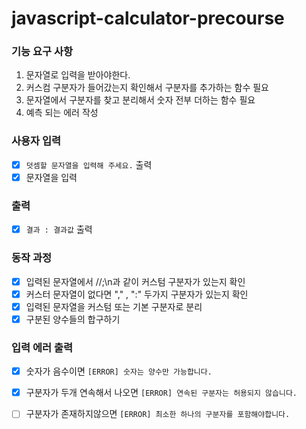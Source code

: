 # javascript-calculator-precourse

### 기능 요구 사항
1. 문자열로 입력을 받아야한다.
3. 커스컴 구분자가 들어갔는지 확인해서 구분자를 추가하는 함수 필요
4. 문자열에서 구분자를 찾고 분리해서 숫자 전부 더하는 함수 필요
5. 예측 되는 에러 작성

### 사용자 입력
- [x] `덧셈할 문자열을 입력해 주세요.` 출력
- [x] 문자열을 입력

### 출력
- [x] `결과 : 결과값` 출력 

### 동작 과정
- [x] 입력된 문자열에서 //;\n과 같이 커스텀 구분자가 있는지 확인
- [x] 커스터 문자열이 없다면 "," , ":" 두가지 구분자가 있는지 확인
- [x] 입력된 문자열을 커스텀 또는 기본 구분자로 분리
- [x] 구분된 양수들의 합구하기

### 입력 에러 출력
- [x] 숫자가 음수이면 `[ERROR] 숫자는 양수만 가능합니다.`
- [x] 구분자가 두개 연속해서 나오면 `[ERROR] 연속된 구분자는 허용되지 않습니다.`
- [ ] 구분자가 존재하지않으면 `[ERROR] 최소한 하나의 구분자를 포함해야합니다.`



